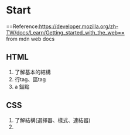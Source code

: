# **Start**

==Reference:https://developer.mozilla.org/zh-TW/docs/Learn/Getting_started_with_the_web== <br>
from mdn web docs

## HTML
1. 了解基本的結構
2. 行tag、區tag
3. a 錨點
## CSS
1. 了解結構(選擇器、樣式、連結器)
2. 